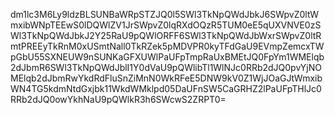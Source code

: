 dm1lc3M6Ly9ldzBLSUNBaWRpSTZJQ0l5SWl3TkNpQWdJbkJ6SWpvZ0ltWmxibWNpTEEwS0lDQWlZV1JrSWpvZ0lqRXdOQzR5TUM0eE5qUXVNVE0zSWl3TkNpQWdJbkJ2Y25RaU9pQWlORFF6SWl3TkNpQWdJbWxrSWpvZ0ltRmtPREEyTkRnM0xUSmtNall0TkRZek5pMDVPR0kyTFdGaU9EVmpZemcxTWpGbU55SXNEUW9nSUNKaGFXUWlPaUFpTmpRaUxBMEtJQ0FpYm1WMElqb2dJbmR6SWl3TkNpQWdJblI1Y0dVaU9pQWlibTl1WlNJc0RRb2dJQ0pvYjNOMElqb2dJbmRwYkdRdFluSnZiMnN0WkRFeE5DNW9kV0Z1WjJOaGJtWmxibWN4TG5kdmNtdGxjbk11WkdWMklpd05DaUFnSW5CaGRHZ2lPaUFpTHlJc0RRb2dJQ0owYkhNaU9pQWlkR3h6SWcwS2ZRPT0=
